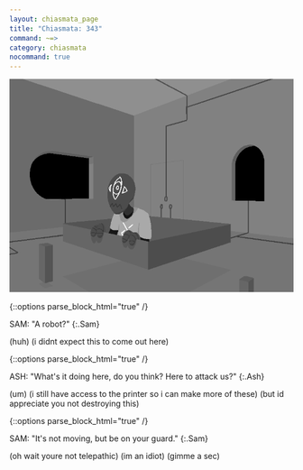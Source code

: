 ```yaml
---
layout: chiasmata_page
title: "Chiasmata: 343"
command: ~=>
category: chiasmata
nocommand: true
---
```


![343](/chiasmata/images/narrative/341.png)

{::options parse_block_html="true" /}
<div class="dialogue">
SAM: "A robot?" 
{:.Sam}
</div>

<p class="Archie">(huh)  
(i didnt expect this to come out here)</p>

{::options parse_block_html="true" /}
<div class="dialogue">
ASH: "What's it doing here, do you think? Here to attack us?" 
{:.Ash}
</div>

<p class="Archie">(um)  
(i still have access to the printer so i can make more of these)  
(but id appreciate you not destroying this)</p>

{::options parse_block_html="true" /}
<div class="dialogue">
SAM: "It's not moving, but be on your guard." 
{:.Sam}
</div>

<p class="Archie">
(oh wait youre not telepathic)  
(im an idiot)  
(gimme a sec)</p>
